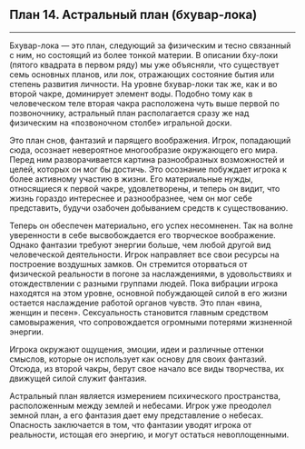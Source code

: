 ## План 14. Астральный план (бхувар-лока) 


---
Бхувар-лока — это план, следующий за физическим и тесно связанный с ним, но состоящий из более тонкой материи. В описании бху-локи (пятого квадрата в первом ряду) мы уже объясняли, что существует семь основных планов, или лок, отражающих состояние бытия или степень развития личности. На уровне бхувар-локи так же, как и во второй чакре, доминирует элемент воды. Подобно тому как в человеческом теле вторая чакра расположена чуть выше первой по позвоночнику, астральный план располагается сразу же над физическим на «позвоночном столбе» игральной доски. 

Это план снов, фантазий и парящего воображения. Игрок, попадающий сюда, осознает невероятное многообразие окружающего его мира. Перед ним разворачивается картина разнообразных возможностей и целей, которых он мог бы достичь. Это осознание побуждает игрока к более активному участию в жизни. Его материальные нужды, относящиеся к первой чакре, удовлетворены, и теперь он видит, что жизнь гораздо интереснее и разнообразнее, чем он мог себе представить, будучи озабочен добыванием средств к существованию. 

Теперь он обеспечен материально, его успех несомненен. Так на волне уверенности в себе высвобождается его творческое воображение. Однако фантазии требуют энергии больше, чем любой другой вид человеческой деятельности. Игрок направляет все свои ресурсы на построение воздушных замков. Он стремится оторваться от физической реальности в погоне за наслаждениями, в удовольствиях и отождествлении с разными группами людей. Пока вибрации игрока находятся на этом уровне, основной побуждающей силой в его жизни остается наслаждение работой органов чувств. Это план «вина, женщин и песен». Сексуальность становится главным средством самовыражения, что сопровождается огромными потерями жизненной энергии. 

Игрока окружают ощущения, эмоции, идеи и различные оттенки смыслов, которые он использует как основу для своих фантазий. Отсюда, из второй чакры, берут свое начало все виды творчества, их движущей силой служит фантазия. 

Астральный план является измерением психического пространства, расположенным между землей и небесами. Игрок уже преодолел земной план, а его фантазия дает ему представление о небесах. Опасность заключается в том, что фантазии уводят игрока от реальности, истощая его энергию, и могут остаться невоплощенными.
